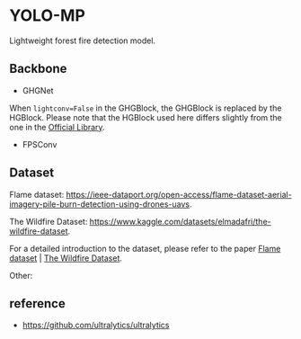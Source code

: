 # YOLO-MP

Lightweight forest fire detection model. 

## Backbone
- GHGNet
 
When `lightconv=False` in the GHGBlock, the GHGBlock is replaced by the HGBlock. Please note that the HGBlock used here differs slightly from the one in the [Official Library](https://github.com/PaddlePaddle/PaddleDetection/blob/develop/ppdet/modeling/backbones/hgnet_v2.py).

- FPSConv
## Dataset
Flame dataset: https://ieee-dataport.org/open-access/flame-dataset-aerial-imagery-pile-burn-detection-using-drones-uavs.

The Wildfire Dataset: https://www.kaggle.com/datasets/elmadafri/the-wildfire-dataset.

For a detailed introduction to the dataset, please refer to the paper [Flame dataset](https://arxiv.org/pdf/2012.14036v1.pdf) | [The Wildfire Dataset](https://www.mdpi.com/1999-4907/14/9/1697).

Other:

## reference
- https://github.com/ultralytics/ultralytics
